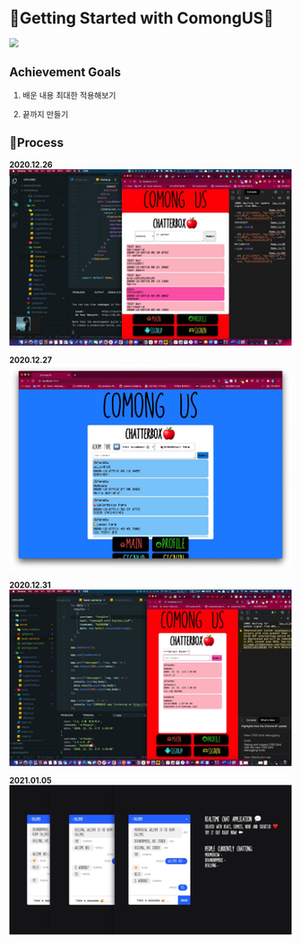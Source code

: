 # 🌈Getting Started with ComongUS🎉

![](./public/images/comongus_main.jpeg)

## Achievement Goals

1. 배운 내용 최대한 적용해보기

2. 끝까지 만들기

## 🎇Process

<strong>2020.12.26</strong>
![](./client/public/images/comongus_chatterbox_small.jpeg)

<strong>2020.12.27</strong>
![](./client/public/images/comong_201227_01.jpeg)

<strong>2020.12.31</strong>
![](./client/public/images/comong_201231_01.jpeg)

<strong>2021.01.05</strong>
![](./client/public/images/comong_210105.jpeg)
